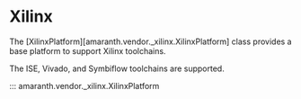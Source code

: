 # Xilinx

The [XilinxPlatform][amaranth.vendor._xilinx.XilinxPlatform] class provides a base platform to support Xilinx toolchains.

The ISE, Vivado, and Symbiflow toolchains are supported.

::: amaranth.vendor._xilinx.XilinxPlatform
